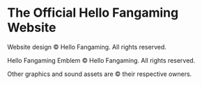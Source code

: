 # The Official Hello Fangaming Website

Website design © Hello Fangaming. All rights reserved.

Hello Fangaming Emblem © Hello Fangaming. All rights reserved.

Other graphics and sound assets are © their respective owners.
